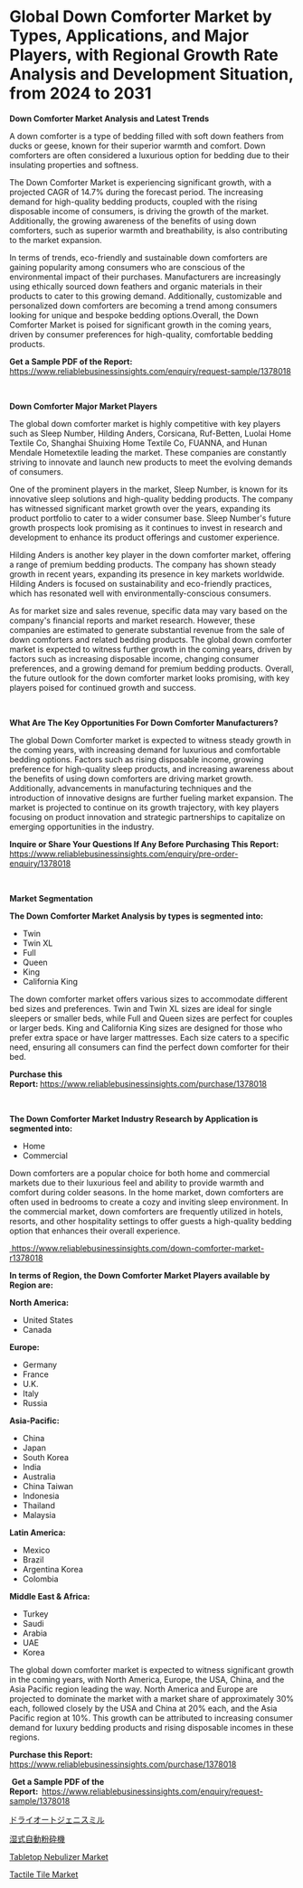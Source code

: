 <p><h1>Global Down Comforter Market by Types, Applications, and Major Players, with Regional Growth Rate Analysis and Development Situation, from 2024 to 2031</h1></p><p><strong>Down Comforter Market Analysis and Latest Trends</strong></p>
<p><p>A down comforter is a type of bedding filled with soft down feathers from ducks or geese, known for their superior warmth and comfort. Down comforters are often considered a luxurious option for bedding due to their insulating properties and softness.</p><p>The Down Comforter Market is experiencing significant growth, with a projected CAGR of 14.7% during the forecast period. The increasing demand for high-quality bedding products, coupled with the rising disposable income of consumers, is driving the growth of the market. Additionally, the growing awareness of the benefits of using down comforters, such as superior warmth and breathability, is also contributing to the market expansion.</p><p>In terms of trends, eco-friendly and sustainable down comforters are gaining popularity among consumers who are conscious of the environmental impact of their purchases. Manufacturers are increasingly using ethically sourced down feathers and organic materials in their products to cater to this growing demand. Additionally, customizable and personalized down comforters are becoming a trend among consumers looking for unique and bespoke bedding options.Overall, the Down Comforter Market is poised for significant growth in the coming years, driven by consumer preferences for high-quality, comfortable bedding products.</p></p>
<p><strong>Get a Sample PDF of the Report:&nbsp;</strong> <a href="https://www.reliablebusinessinsights.com/enquiry/request-sample/1378018">https://www.reliablebusinessinsights.com/enquiry/request-sample/1378018</a></p>
<p>&nbsp;</p>
<p><strong>Down Comforter Major Market Players</strong></p>
<p><p>The global down comforter market is highly competitive with key players such as Sleep Number, Hilding Anders, Corsicana, Ruf-Betten, Luolai Home Textile Co, Shanghai Shuixing Home Textile Co, FUANNA, and Hunan Mendale Hometextile leading the market. These companies are constantly striving to innovate and launch new products to meet the evolving demands of consumers. </p><p>One of the prominent players in the market, Sleep Number, is known for its innovative sleep solutions and high-quality bedding products. The company has witnessed significant market growth over the years, expanding its product portfolio to cater to a wider consumer base. Sleep Number's future growth prospects look promising as it continues to invest in research and development to enhance its product offerings and customer experience.</p><p>Hilding Anders is another key player in the down comforter market, offering a range of premium bedding products. The company has shown steady growth in recent years, expanding its presence in key markets worldwide. Hilding Anders is focused on sustainability and eco-friendly practices, which has resonated well with environmentally-conscious consumers.</p><p>As for market size and sales revenue, specific data may vary based on the company's financial reports and market research. However, these companies are estimated to generate substantial revenue from the sale of down comforters and related bedding products. The global down comforter market is expected to witness further growth in the coming years, driven by factors such as increasing disposable income, changing consumer preferences, and a growing demand for premium bedding products. Overall, the future outlook for the down comforter market looks promising, with key players poised for continued growth and success.</p></p>
<p>&nbsp;</p>
<p><strong>What Are The Key Opportunities For Down Comforter Manufacturers?</strong></p>
<p><p>The global Down Comforter market is expected to witness steady growth in the coming years, with increasing demand for luxurious and comfortable bedding options. Factors such as rising disposable income, growing preference for high-quality sleep products, and increasing awareness about the benefits of using down comforters are driving market growth. Additionally, advancements in manufacturing techniques and the introduction of innovative designs are further fueling market expansion. The market is projected to continue on its growth trajectory, with key players focusing on product innovation and strategic partnerships to capitalize on emerging opportunities in the industry.</p></p>
<p><strong>Inquire or Share Your Questions If Any Before Purchasing This Report:</strong> <a href="https://www.reliablebusinessinsights.com/enquiry/pre-order-enquiry/1378018">https://www.reliablebusinessinsights.com/enquiry/pre-order-enquiry/1378018</a></p>
<p>&nbsp;</p>
<p><strong>Market Segmentation</strong></p>
<p><strong>The Down Comforter Market Analysis by types is segmented into:</strong></p>
<p><ul><li>Twin</li><li>Twin XL</li><li>Full</li><li>Queen</li><li>King</li><li>California King</li></ul></p>
<p><p>The down comforter market offers various sizes to accommodate different bed sizes and preferences. Twin and Twin XL sizes are ideal for single sleepers or smaller beds, while Full and Queen sizes are perfect for couples or larger beds. King and California King sizes are designed for those who prefer extra space or have larger mattresses. Each size caters to a specific need, ensuring all consumers can find the perfect down comforter for their bed.</p></p>
<p><strong>Purchase this Report:&nbsp;</strong><a href="https://www.reliablebusinessinsights.com/purchase/1378018">https://www.reliablebusinessinsights.com/purchase/1378018</a></p>
<p>&nbsp;</p>
<p><strong>The Down Comforter Market Industry Research by Application is segmented into:</strong></p>
<p><ul><li>Home</li><li>Commercial</li></ul></p>
<p><p>Down comforters are a popular choice for both home and commercial markets due to their luxurious feel and ability to provide warmth and comfort during colder seasons. In the home market, down comforters are often used in bedrooms to create a cozy and inviting sleep environment. In the commercial market, down comforters are frequently utilized in hotels, resorts, and other hospitality settings to offer guests a high-quality bedding option that enhances their overall experience.</p></p>
<p><a href="https://www.reliablebusinessinsights.com/down-comforter-market-r1378018">&nbsp;https://www.reliablebusinessinsights.com/down-comforter-market-r1378018</a></p>
<p><strong>In terms of Region, the Down Comforter Market Players available by Region are:</strong></p>
<p>
    <p> <strong> North America: </strong>
        <ul>
            <li>United States</li>
            <li>Canada</li>
        </ul>
        </p> 
    <p> <strong> Europe: </strong>
        <ul>
            <li>Germany</li>
            <li>France</li>
            <li>U.K.</li>
            <li>Italy</li>
            <li>Russia</li>
        </ul>
        </p> 
    <p> <strong> Asia-Pacific: </strong>
        <ul>
            <li>China</li>
            <li>Japan</li>
            <li>South Korea</li>
            <li>India</li>
            <li>Australia</li>
            <li>China Taiwan</li>
            <li>Indonesia</li>
            <li>Thailand</li>
            <li>Malaysia</li>
        </ul>
        </p> 
    <p> <strong> Latin America: </strong>
        <ul>
            <li>Mexico</li>
            <li>Brazil</li>
            <li>Argentina Korea</li>
            <li>Colombia</li>
        </ul>
        </p> 
    <p> <strong> Middle East & Africa: </strong>
        <ul>
            <li>Turkey</li>
            <li>Saudi</li>
            <li>Arabia</li>
            <li>UAE</li>
            <li>Korea</li>
        </ul>
    </p>
    </p>
<p><p>The global down comforter market is expected to witness significant growth in the coming years, with North America, Europe, the USA, China, and the Asia Pacific region leading the way. North America and Europe are projected to dominate the market with a market share of approximately 30% each, followed closely by the USA and China at 20% each, and the Asia Pacific region at 10%. This growth can be attributed to increasing consumer demand for luxury bedding products and rising disposable incomes in these regions.</p></p>
<p><strong>Purchase this Report: </strong><a href="https://www.reliablebusinessinsights.com/purchase/1378018">https://www.reliablebusinessinsights.com/purchase/1378018</a></p>
<p>&nbsp;<strong>Get a Sample PDF of the Report:&nbsp;&nbsp;</strong><a href="https://www.reliablebusinessinsights.com/enquiry/request-sample/1378018">https://www.reliablebusinessinsights.com/enquiry/request-sample/1378018</a></p>
<p><strong></strong></p>
<p><p><a href="https://github.com/Alenaieme/Market-Research-Report-List-1/blob/main/7382098144088.md">ドライオートジェニスミル</a></p><p><a href="https://github.com/klon646/Market-Research-Report-List-1/blob/main/9543007144087.md">湿式自動粉砕機</a></p><p><a href="https://github.com/dmmanir420/Market-Research-Report-List-1/blob/main/tabletop-nebulizer-market.md">Tabletop Nebulizer Market</a></p><p><a href="https://github.com/susanjprice2023/Market-Research-Report-List-1/blob/main/tactile-tile-market.md">Tactile Tile Market</a></p></p>